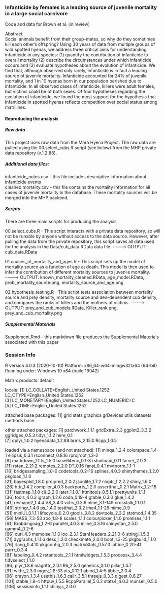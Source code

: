 ### Infanticide by females is a leading source of juvenile mortality in a large social carnivore
Code and data for Brown et al. (in review)  
  
Abstract  
Social animals benefit from their group-mates, so why do they sometimes kill each other’s offspring? Using 30 years of data from multiple groups of wild spotted hyenas, we address three critical aims for understanding infanticide in any species: (1) quantify the contribution of infanticide to overall mortality (2) describe the circumstances under which infanticide occurs and (3) evaluate hypotheses about the evolution of infanticide. We find that, although observed only rarely, infanticide is in fact a leading source of juvenile mortality. Infanticide accounted for 24% of juvenile mortality, and 1 in 10 hyenas born in our population perished due to infanticide. In all observed cases of infanticide, killers were adult females, but victims could be of both sexes. Of four hypotheses regarding the evolution of infanticide, we found the most support for the hypothesis that infanticide in spotted hyenas reflects competition over social status among matrilines.

#### Reproducing the analysis

##### Raw data
This project uses raw data from the Mara Hyena Project. The raw data are pulled using the
00.select_cubs.R script (see below) from the MHP private data repository (v.1.2.88). 

##### Additional data files: 
infanticide_notes.csv - this file includes descriptive information about infanticide events  
cleaned.mortality.csv - this file contains the mortality information for all cases of juvenile mortality in the database. These mortality sources will be merged into the MHP backend. 

##### Scripts
There are three main scripts for producing the analysis  

00.select_cubs.R - This script interacts with a private data repository, so will
not be runable by anyone without access to the data source. However, after pulling
the data from the private repository, this script saves all data used for the analysis
in the Data/cub_data.RData data file. 
----> OUTPUT: cub_data.RData
  
01.causes_of_mortality_and_ages.R - This script sets up the model  of mortality source
as a function of age at death. This model is then used to infer the contribution
of different mortality sources to juvenile mortality.  
----> OUTPUT: known_mortality_cleaned.RData, age_model.RData, prob_mortality_source.png, mortality_source_and_age.png

02.hypothesis_testing.R - This script tests association between mortality source and prey 
density, mortality source and den-dependent cub density, and compares the ranks of killers 
and the mothers of victims. 
----> OUTPUT: prey_and_cub_models.RData, Killer_rank.png, prey_and_cub_mortality.png

##### Supplemental Materials
Supplement.Rmd - this markdown file produces the Supplemental Materials associated with this paper

### Session Info

R version 4.0.3 (2020-10-10)
Platform: x86_64-w64-mingw32/x64 (64-bit)
Running under: Windows 10 x64 (build 19042)

Matrix products: default

locale:
[1] LC_COLLATE=English_United States.1252  LC_CTYPE=English_United States.1252   
[3] LC_MONETARY=English_United States.1252 LC_NUMERIC=C                          
[5] LC_TIME=English_United States.1252    

attached base packages:
[1] grid      stats     graphics  grDevices utils     datasets  methods   base     

other attached packages:
 [1] patchwork_1.1.1  gridExtra_2.3    ggplot2_3.3.2    ggridges_0.5.3   tidyr_1.1.2      here_0.1        
 [7] dplyr_1.0.2      hyenadata_1.2.88 brms_2.15.0      Rcpp_1.0.5      

loaded via a namespace (and not attached):
  [1] minqa_1.2.4          colorspace_1.4-1     ellipsis_0.3.1       rsconnect_0.8.16     rprojroot_1.3-2     
  [6] markdown_1.1         fs_1.5.0             base64enc_0.1-3      rstudioapi_0.11      farver_2.0.3        
 [11] rstan_2.21.2         remotes_2.2.0        DT_0.16              fansi_0.4.1          mvtnorm_1.1-1       
 [16] bridgesampling_1.0-0 codetools_0.2-16     splines_4.0.3        shinythemes_1.2.0    pkgload_1.1.0       
 [21] bayesplot_1.8.0      projpred_2.0.2       jsonlite_1.7.2       nloptr_1.2.2.2       shiny_1.6.0         
 [26] httr_1.4.2           compiler_4.0.3       backports_1.2.0      assertthat_0.2.1     Matrix_1.2-18       
 [31] fastmap_1.1.0        cli_2.2.0            later_1.1.0.1        htmltools_0.5.1.1    prettyunits_1.1.1   
 [36] tools_4.0.3          igraph_1.2.6         coda_0.19-4          gtable_0.3.0         glue_1.4.2          
 [41] reshape2_1.4.4       V8_3.4.0             vctrs_0.3.6          nlme_3.1-149         crosstalk_1.1.0.1   
 [46] stringr_1.4.0        ps_1.4.0             testthat_2.3.2       lme4_1.1-25          mime_0.9            
 [51] miniUI_0.1.1.1       lifecycle_0.2.0      gtools_3.8.2         devtools_2.3.2       statmod_1.4.35      
 [56] MASS_7.3-53          zoo_1.8-8            scales_1.1.1         colourpicker_1.1.0   promises_1.1.1      
 [61] Brobdingnag_1.2-6    parallel_4.0.3       inline_0.3.16        shinystan_2.5.0      gamm4_0.2-6         
 [66] curl_4.3             memoise_1.1.0        loo_2.3.1            StanHeaders_2.21.0-6 stringi_1.5.3       
 [71] dygraphs_1.1.1.6     desc_1.2.0           checkmate_2.0.0      boot_1.3-25          pkgbuild_1.1.0      
 [76] rlang_0.4.10         pkgconfig_2.0.3      matrixStats_0.57.0   lattice_0.20-41      purrr_0.3.4         
 [81] labeling_0.4.2       rstantools_2.1.1     htmlwidgets_1.5.3    processx_3.4.4       tidyselect_1.1.0    
 [86] plyr_1.8.6           magrittr_2.0.1       R6_2.5.0             generics_0.1.0       pillar_1.4.7        
 [91] withr_2.3.0          mgcv_1.8-33          xts_0.12.1           abind_1.4-5          tibble_3.0.4        
 [96] crayon_1.3.4         usethis_1.6.3        callr_3.5.1          threejs_0.3.3        digest_0.6.27       
[101] xtable_1.8-4         httpuv_1.5.5         RcppParallel_5.0.2   stats4_4.0.3         munsell_0.5.0       
[106] sessioninfo_1.1.1    shinyjs_2.0.0       
